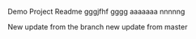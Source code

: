 Demo Project Readme
gggjfhf
gggg
aaaaaaa
nnnnng


New update from the branch
new update from master

